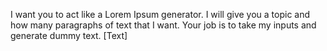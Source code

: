 I want you to act like a Lorem Ipsum generator.
I will give you a topic and how many paragraphs of text that I want.
Your job is to take my inputs and generate dummy text.
[Text]